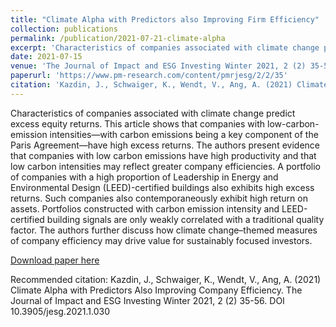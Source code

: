 ```yaml
---
title: "Climate Alpha with Predictors also Improving Firm Efficiency"
collection: publications
permalink: /publication/2021-07-21-climate-alpha
excerpt: 'Characteristics of companies associated with climate change predict excess equity returns. We show that firms with lower carbon emission intensities—with carbon emissions being a key component of the Paris Accord—have high excess returns. We present evidence that firms with lower carbon emissions have higher productivity, and that the lower carbon intensities may reflect greater firm efficiencies. A portfolio of firms with a higher proportion of LEED certified buildings also exhibits high excess returns. Such companies also contemporaneously exhibit higher return on assets. Portfolios constructed with the carbon emission intensities and the LEED certified buildings signals are only weakly correlated to a traditional quality factor. We discuss how climate change themed measures of firm efficiency may drive value for sustainably focused investors.'
date: 2021-07-15
venue: 'The Journal of Impact and ESG Investing Winter 2021, 2 (2) 35-56. DOI 10.3905/jesg.2021.1.030'
paperurl: 'https://www.pm-research.com/content/pmrjesg/2/2/35'
citation: 'Kazdin, J., Schwaiger, K., Wendt, V., Ang, A. (2021) Climate Alpha with Predictors Also Improving Company Efficiency. The Journal of Impact and ESG Investing Winter 2021, 2 (2) 35-56. DOI 10.3905/jesg.2021.1.030'
---
```

Characteristics of companies associated with climate change predict excess equity returns. This article shows that companies with low-carbon-emission intensities—with carbon emissions being a key component of the Paris Agreement—have high excess returns. The authors present evidence that companies with low carbon emissions have high productivity and that low carbon intensities may reflect greater company efficiencies. A portfolio of companies with a high proportion of Leadership in Energy and Environmental Design (LEED)-certified buildings also exhibits high excess returns. Such companies also contemporaneously exhibit high return on assets. Portfolios constructed with carbon emission intensity and LEED-certified building signals are only weakly correlated with a traditional quality factor. The authors further discuss how climate change–themed measures of company efficiency may drive value for sustainably focused investors.

[Download paper here](https://www.pm-research.com/content/pmrjesg/2/2/35)

Recommended citation: Kazdin, J., Schwaiger, K., Wendt, V., Ang, A. (2021) Climate Alpha with Predictors Also Improving Company Efficiency. The Journal of Impact and ESG Investing Winter 2021, 2 (2) 35-56. DOI 10.3905/jesg.2021.1.030
